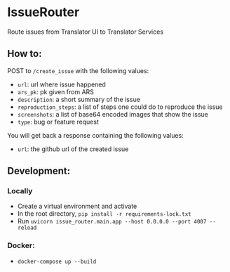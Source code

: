 # IssueRouter
Route issues from Translator UI to Translator Services

## How to:
POST to `/create_issue` with the following values:
- `url`: url where issue happened
- `ars_pk`: pk given from ARS
- `description`: a short summary of the issue
- `reproduction_steps`: a list of steps one could do to reproduce the issue
- `screenshots`: a list of base64 encoded images that show the issue
- `type`: bug or feature request

You will get back a response containing the following values:
- `url`: the github url of the created issue

## Development:
### Locally
- Create a virtual environment and activate
- In the root directory, `pip install -r requirements-lock.txt`
- Run `uvicorn issue_router.main.app --host 0.0.0.0 --port 4007 --reload`

### Docker:
- `docker-compose up --build`
